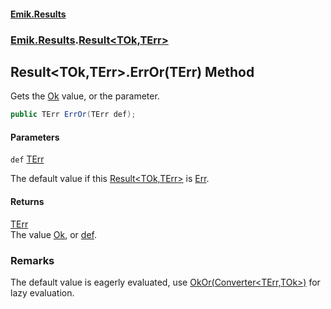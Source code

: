 #### [Emik.Results](index.md 'index')
### [Emik.Results](Emik.Results.md 'Emik.Results').[Result&lt;TOk,TErr&gt;](Result{TOk,TErr}.md 'Emik.Results.Result<TOk,TErr>')

## Result<TOk,TErr>.ErrOr(TErr) Method

Gets the [Ok](Result{TOk,TErr}.Ok.md 'Emik.Results.Result<TOk,TErr>.Ok') value, or the parameter.

```csharp
public TErr ErrOr(TErr def);
```
#### Parameters

<a name='Emik.Results.Result_TOk,TErr_.ErrOr(TErr).def'></a>

`def` [TErr](Result{TOk,TErr}.md#Emik.Results.Result_TOk,TErr_.TErr 'Emik.Results.Result<TOk,TErr>.TErr')

The default value if this [Result&lt;TOk,TErr&gt;](Result{TOk,TErr}.md 'Emik.Results.Result<TOk,TErr>') is [Err](Result{TOk,TErr}.Err.md 'Emik.Results.Result<TOk,TErr>.Err').

#### Returns
[TErr](Result{TOk,TErr}.md#Emik.Results.Result_TOk,TErr_.TErr 'Emik.Results.Result<TOk,TErr>.TErr')  
The value [Ok](Result{TOk,TErr}.Ok.md 'Emik.Results.Result<TOk,TErr>.Ok'), or [def](Result{TOk,TErr}.ErrOr(TErr).md#Emik.Results.Result_TOk,TErr_.ErrOr(TErr).def 'Emik.Results.Result<TOk,TErr>.ErrOr(TErr).def').

### Remarks
  
The default value is eagerly evaluated, use [OkOr(Converter&lt;TErr,TOk&gt;)](Result{TOk,TErr}.OkOr(Converter{TErr,TOk}).md 'Emik.Results.Result<TOk,TErr>.OkOr(System.Converter<TErr,TOk>)') for lazy evaluation.
